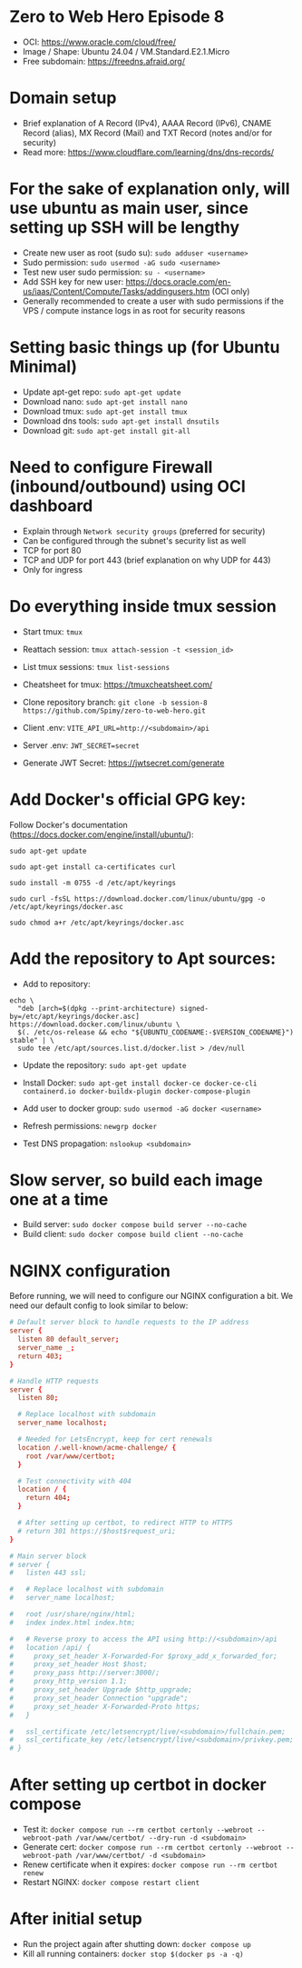 # Zero to Web Hero Episode 8
- OCI: https://www.oracle.com/cloud/free/
- Image / Shape: Ubuntu 24.04 / VM.Standard.E2.1.Micro
- Free subdomain: https://freedns.afraid.org/

# Domain setup
- Brief explanation of A Record (IPv4), AAAA Record (IPv6), CNAME Record (alias), MX Record (Mail) and TXT Record (notes and/or for security)
- Read more: https://www.cloudflare.com/learning/dns/dns-records/

# For the sake of explanation only, will use ubuntu as main user, since setting up SSH will be lengthy
- Create new user as root (sudo su): `sudo adduser <username>`
- Sudo permission: `sudo usermod -aG sudo <username>`
- Test new user sudo permission: `su - <username>`
- Add SSH key for new user: https://docs.oracle.com/en-us/iaas/Content/Compute/Tasks/addingusers.htm (OCI only)
- Generally recommended to create a user with sudo permissions if the VPS / compute instance logs in as root for security reasons

# Setting basic things up (for Ubuntu Minimal)
- Update apt-get repo: `sudo apt-get update`
- Download nano: `sudo apt-get install nano`
- Download tmux: `sudo apt-get install tmux`
- Download dns tools: `sudo apt-get install dnsutils`
- Download git: `sudo apt-get install git-all`

# Need to configure Firewall (inbound/outbound) using OCI dashboard
- Explain through `Network security groups` (preferred for security)
- Can be configured through the subnet's security list as well
- TCP for port 80
- TCP and UDP for port 443 (brief explanation on why UDP for 443)
- Only for ingress

# Do everything inside tmux session
- Start tmux: `tmux`
- Reattach session: `tmux attach-session -t <session_id>`
- List tmux sessions: `tmux list-sessions`
- Cheatsheet for tmux: https://tmuxcheatsheet.com/

- Clone repository branch: `git clone -b session-8 https://github.com/Spimy/zero-to-web-hero.git`
- Client .env: `VITE_API_URL=http://<subdomain>/api`
- Server .env: `JWT_SECRET=secret`
- Generate JWT Secret: https://jwtsecret.com/generate

# Add Docker's official GPG key:
Follow Docker's documentation (https://docs.docker.com/engine/install/ubuntu/):
```
sudo apt-get update

sudo apt-get install ca-certificates curl

sudo install -m 0755 -d /etc/apt/keyrings

sudo curl -fsSL https://download.docker.com/linux/ubuntu/gpg -o /etc/apt/keyrings/docker.asc

sudo chmod a+r /etc/apt/keyrings/docker.asc
```

# Add the repository to Apt sources:
- Add to repository:
```
echo \
  "deb [arch=$(dpkg --print-architecture) signed-by=/etc/apt/keyrings/docker.asc] https://download.docker.com/linux/ubuntu \
  $(. /etc/os-release && echo "${UBUNTU_CODENAME:-$VERSION_CODENAME}") stable" | \
  sudo tee /etc/apt/sources.list.d/docker.list > /dev/null
```

- Update the repository: `sudo apt-get update`
- Install Docker: `sudo apt-get install docker-ce docker-ce-cli containerd.io docker-buildx-plugin docker-compose-plugin`

- Add user to docker group: `sudo usermod -aG docker <username>`
- Refresh permissions: `newgrp docker`

- Test DNS propagation: `nslookup <subdomain>`

# Slow server, so build each image one at a time
- Build server: `sudo docker compose build server --no-cache`
- Build client: `sudo docker compose build client --no-cache`

# NGINX configuration

Before running, we will need to configure our NGINX configuration a bit. We need our default config to look similar to below:

```conf
# Default server block to handle requests to the IP address
server {
  listen 80 default_server;
  server_name _;
  return 403;
}

# Handle HTTP requests
server {
  listen 80;

  # Replace localhost with subdomain
  server_name localhost;

  # Needed for LetsEncrypt, keep for cert renewals
  location /.well-known/acme-challenge/ {
    root /var/www/certbot;
  }

  # Test connectivity with 404
  location / {
    return 404;
  }

  # After setting up certbot, to redirect HTTP to HTTPS
  # return 301 https://$host$request_uri;
}

# Main server block
# server {
#   listen 443 ssl;

#   # Replace localhost with subdomain
#   server_name localhost;

#   root /usr/share/nginx/html;
#   index index.html index.htm;

#   # Reverse proxy to access the API using http://<subdomain>/api
#   location /api/ {
#     proxy_set_header X-Forwarded-For $proxy_add_x_forwarded_for;
#     proxy_set_header Host $host;
#     proxy_pass http://server:3000/;
#     proxy_http_version 1.1;
#     proxy_set_header Upgrade $http_upgrade;
#     proxy_set_header Connection "upgrade";
#     proxy_set_header X-Forwarded-Proto https;
#   }

#   ssl_certificate /etc/letsencrypt/live/<subdomain>/fullchain.pem;
#   ssl_certificate_key /etc/letsencrypt/live/<subdomain>/privkey.pem;
# }
```

# After setting up certbot in docker compose

- Test it: `docker compose run --rm certbot certonly --webroot --webroot-path /var/www/certbot/ --dry-run -d <subdomain>`
- Generate cert: `docker compose run --rm certbot certonly --webroot --webroot-path /var/www/certbot/ -d <subdomain>`
- Renew certificate when it expires: `docker compose run --rm certbot renew`
- Restart NGINX: `docker compose restart client`

# After initial setup
- Run the project again after shutting down: `docker compose up`
- Kill all running containers: `docker stop $(docker ps -a -q)`